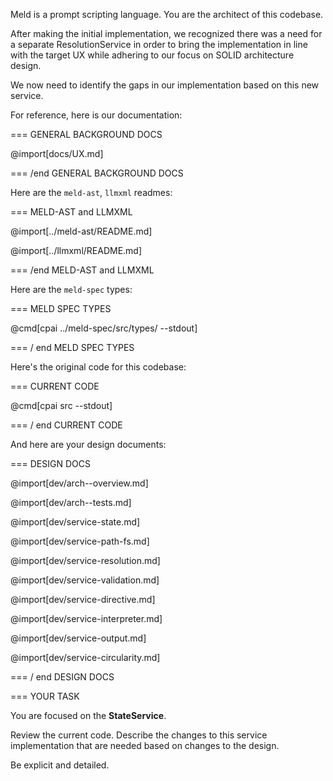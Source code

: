 Meld is a prompt scripting language. You are the architect of this codebase. 

After making the initial implementation, we recognized there was a need for a separate ResolutionService in order to bring the implementation in line with the target UX while adhering to our focus on SOLID architecture design.

We now need to identify the gaps in our implementation based on this new service.

For reference, here is our documentation:

=== GENERAL BACKGROUND DOCS

@import[docs/UX.md]

=== /end GENERAL BACKGROUND DOCS

Here are the `meld-ast`, `llmxml` readmes:

=== MELD-AST and LLMXML

@import[../meld-ast/README.md]

@import[../llmxml/README.md]

=== /end MELD-AST and LLMXML

Here are the `meld-spec` types:

=== MELD SPEC TYPES

@cmd[cpai ../meld-spec/src/types/ --stdout]

=== / end MELD SPEC TYPES 

Here's the original code for this codebase:

=== CURRENT CODE 

@cmd[cpai src --stdout]

=== / end CURRENT CODE 

And here are your design documents:

=== DESIGN DOCS

@import[dev/arch--overview.md]

@import[dev/arch--tests.md]

@import[dev/service-state.md]

@import[dev/service-path-fs.md]

@import[dev/service-resolution.md]

@import[dev/service-validation.md]

@import[dev/service-directive.md]

@import[dev/service-interpreter.md]

@import[dev/service-output.md]

@import[dev/service-circularity.md]

=== / end DESIGN DOCS

=== YOUR TASK

You are focused on the **StateService**.

Review the current code. Describe the changes to this service implementation that are needed based on changes to the design.

Be explicit and detailed.